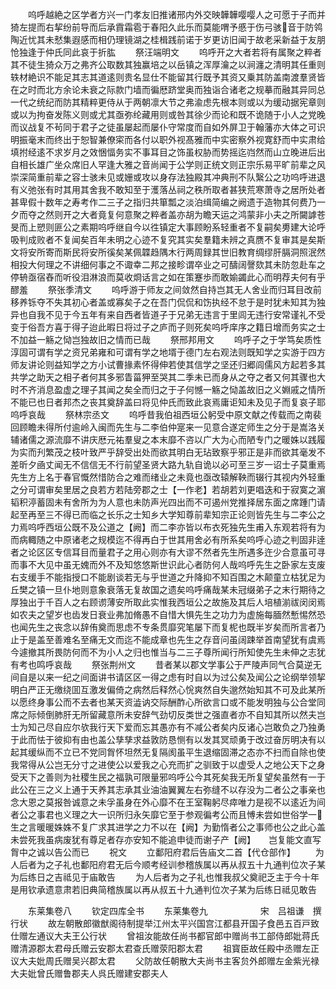 <!-- { "loadSidebar": true } -->
　　呜呼越絶之区学者方兴一门孝友旧推诸邢内外交映韡韡嘤嘤人之可愿于子而并猗左提而右挈纷前导而后承霣霜雹于春阳久此乐而莫能喟予慼于伤弓骇音于防鸰陶近忧其未憖集遐感而相仍理镜湖之桂楫践前诺于岁更访旧闻于故老采新益于友朋怆独逢于仲氏同此哀于折肱
　　祭汪端明文
　　呜呼开之大者若将有属聚之粹者其不徒生猗众万之弗齐公取数其独赢培之以岳镇之浑厚瀹之以涧瀍之清明其任重则轶材絶识不能足其志其道逺则贵名显仕不能留其行既予其资又乗其防盖南渡羣贤皆在之时而北方余论未衰之际款门墙而徧厯跻堂奥而独诣合诸老之规摹而融其异同总一代之统纪而防其精粹更侍从于两朝凛大节之弗渝虑先根本则或以为缓动据宪章则或以为拘奋发陈义则或尤其亟弥纶藏用则或咎其徐少而论和既不诡随于小人之党晚而议战复不茍同于君子之徒虽屡起而屡仆守常度而自如外屏卫于翰藩亦大体之可识明振毫末而终出于恕智兼僚寀而各付以职外视髙雅而中实密察外视寛舒而中实肃给填拊经逺不求岁月之效悃愊务实不事耳目之饰虽权胁而势摇迄岿然而山立晚进后出自相长雄广坐众席旧人罕逢大雅之音尚闻于公学则正统文则正宗乐易平旷前辈之风崇深简重前辈之容士骇未见或姗或攻以身存法独殿其冲典刑不队繄公之功呜呼进退有义弛张有时其用其舍我不敢知至于濩落丛祠之秩所取者甚狭荒寒萧寺之居所处者甚卑假十数年之寿考作二三子之指归共箪瓢之淡泊缉简编之阙遗于造物其何费乃一夕而夺之然则开之大者竟复何意聚之粹者盖亦胡为瞻天运之鸿蒙非小夫之所闚謼苍旻而上愬则匪公之素期呜呼继自今以徃镇定大事顾盼系轻重者不复嗣矣旉建大论呼吸判成败者不复闻矣百年未明之心迹不复究其实矣羣籍未辨之真赝不复审其是矣斯文将安所寄而斯民将安所徯矣某佩韘趋隅木行两周録其世旧教育绸缪肝膈洞照泯然相投大何理之不讲细何事之不诹幸二邦之接畛谓卒业之可醻阔謦欬其未防忽赴车之停辀亟宿舂而听役泪淋浪而莫收烱话言之如在策蹇歩而敢媮蠲此心而明荐夫何有乎醪羞
　　祭张季清文
　　呜呼游于师友之间敛然自持岂其无人舍业而归耳目改前移养铄夺不失其初心者盖或寡矣子之在吾门侃侃和饬执经不怠于是时犹未知其为独异也自我不见于今五年有来自西者皆道子于兄弟无违言于里闾无违行安常谨礼不受变于俗吾方喜于得子迨此暇日将过子之庐而子则死矣呜呼庠序之籍日增而务实之士不加益一觞之恸岂独故旧之情而已哉
　　祭邢邦用文
　　呜呼子之于学笃矣质性淳固可谓有学之资兄弟雍和可谓有学之地壻于德门左右观法则既知学之实游于四方师友讲论则益知学之方小试曹掾素怀得伸若使其信学之坚还归郷闾儒风方起若多其共学之助天之相子者何其多邪眚菑狎至哭其二季未已而身从之夺之者又何其骤也大时不齐消息盈虚之理子其闻之矣全而归之于子何憾一觞之恸盖故旧之义婣戚之情所不能已也日者邦杰之丧其奠辞盖曰将见仲氏而致此哀焉庸讵知未及见子而复哀子耶呜呼哀哉
　　祭林宗丞文
　　呜呼昔我伯祖西垣公躬受中原文献之传载而之南裴回顾瞻未得所付逾岭入闽而先生与二李伯仲寔来一见意合遂定师生之分于是嵩洛关辅诸儒之源流靡不讲庆厯元祐羣叟之本末靡不咨以广大为心而陋专门之暖姝以践履为实而刋繁茂之枝叶致严乎辞受出处而欲其明白无玷致察乎邪正是非而欲其毫发不差昕夕凾丈闻无不信信无不行前望圣贤大路九轨自诡以必可至三岁一诏士子莫重焉先生方上名于春官慨然惜防合之难而绪业之未竟也亟改辕解鞅而辍行其视内外轻重之分可谓审矣里居之良若方若陆旁郡之士【一作老】若胡若刘更唱迭和于寂寞之濵韬积渟蓄固未有舍所为为人意也未防声光四出而不可遏州党推择居东面之席踵门请起至再至三不得已而临之长乐之士知乡大学知尊前辈知宗正论则皆先生与二李公之力焉呜呼西垣公既不及公道之【阙】而二李亦皆以布衣死独先生甫入东观若将有为而病輙随之中原诸老之规模迄不得再白于世其用舍必有所系矣呜呼心迹之判固非逹者之论区区专信耳目而量君子之用心则亦有大谬不然者先生所遇多迕少合意虽可寻而事不大见中虽无媿而外不及知悠悠斯世识此心者防何人哉呜呼先生之卧家左支废右支缓手不能指授口不能剧谈若无与乎世道之升降抑不知百围之木颠童立枯犹足为丘樊之镇一旦仆地则意象衰落无复故国之遗矣呜呼痛哉某未冠缀弟子之末行期待之厚独出于千百人之右顾谫薄安所取此实惟我西垣公之故施及其后人培植湔祓闵闵焉如农夫之望岁也齿发日衰业弗加脩愚不自惜大惧先生之功力为虚施每腼然慙惕然恐也闻先生之丧念以辞侑奠而思虑不专条贯靡究笔屡下而复柅也既半岁矣而所言者乃止于是盖至善难名至痛无文而迄不能成章也先生之存音问虽阔踈举首南望犹有虞焉今遽撤其所畏防何而不为小人之归也惟当与二三子尊所闻行所知使先生未伸之志犹有考也鸣呼哀哉
　　祭张荆州文
　　昔者某以郡文学事公于严陵声同气合莫逆无间自是以来一纪之间面讲书请区区一得之虑有时自以为过公矣及闻公之论纲举领挈明白严正无缴绕囬互激发偏倚之病然后释然心恱爽然自失邈然始知其不可及此某所以愿终身事公而不去者也某天资澁讷交际酬酢心所欲言口或不能发明独与公合堂同席之际倾倒肺肝无所留藏意所未安辞气劲切反类世之强直者亦不自知其所以然夫岂士为知己尽自应尔欤我行天下爱而忘其愚亦有不减公者矣内反诸心岂敢负之乃独勇于此而怯于彼抑有由也盖公孳孳求益敦防恳恻有以发其冥顽勇于改过奋厉明决有以起其缓纵而不立已不党同胷怀坦然无复隔阂虽平生退缩固滞之态亦不扫而自除也使我常得从公岂无分寸之进使公以爱我之心充而扩之驯致于以虚受人之地公天下之身受天下之善则为社稷生民之福孰可限量邪呜呼公今其死矣我无所复望矣虽然有一于此公在三之义上通于天养其志承其业油油翼翼左右弥缝不以存没为二者公之事亲也念大恩之莫报咎诚意之未孚虽身在外心靡不在王室鞠躬尽瘁唯力是视不以逺近为间者公之事君也义理之大一识所归永矢靡它至于参观徧考公而且愽未尝如世俗学一生之言暖暖姝姝不复广求其进学之力不以在【阙】为勤惰者公之事师也公之此心盖未尝死我虽病废犹有尊足者存亦安知不能追申徒而谢子产【阙】　　岂复能文直写胷中之诚以告公而已
　　祝文
　　立鄱阳府君后告庙文二首【代仓部作】
　　为人后者为之子礼也鄱阳府君无后今顺考经训参稽族属以再从叔五十九通判位次子某为后练日之吉祗见于庙敢告
　　为人后者为之子礼也惟我叔父奠祀乏主于今十年是用钦承遗意肃若旧典简稽族属以再从叔五十九通判位次子某为后练日祗见敢告

　　东莱集卷八
　　钦定四库全书
　　东莱集卷九　　　　　　宋　吕祖谦　撰行状
　　故左朝散郎徽猷阁待制提举江州太平兴国宫江都县开国子食邑五百戸致仕赠左通议大夫王公行状
　　曾祖汝能故任尚书都官郎中赠尚书工部侍郎妣蒋氏赠清源郡太君母氏赠云安郡太君查氏赠荥阳郡太君
　　祖寳臣故任殿中丞赠左正议大夫妣周氏赠吴兴郡太君
　　父防故任朝散大夫尚书主客贠外郎赠左金紫光禄大夫妣曾氏赠鲁郡夫人呉氏赠建安郡夫人
